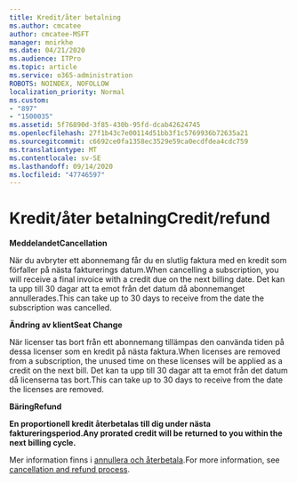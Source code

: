 ```yaml
---
title: Kredit/åter betalning
ms.author: cmcatee
author: cmcatee-MSFT
manager: mnirkhe
ms.date: 04/21/2020
ms.audience: ITPro
ms.topic: article
ms.service: o365-administration
ROBOTS: NOINDEX, NOFOLLOW
localization_priority: Normal
ms.custom:
- "897"
- "1500035"
ms.assetid: 5f76890d-3f85-430b-95fd-dcab42624745
ms.openlocfilehash: 27f1b43c7e00114d51bb3f1c5769936b72635a21
ms.sourcegitcommit: c6692ce0fa1358ec3529e59ca0ecdfdea4cdc759
ms.translationtype: MT
ms.contentlocale: sv-SE
ms.lasthandoff: 09/14/2020
ms.locfileid: "47746597"
---
```

# <a name="creditrefund"></a><span data-ttu-id="9d177-102">Kredit/åter betalning</span><span class="sxs-lookup"><span data-stu-id="9d177-102">Credit/refund</span></span>

<span data-ttu-id="9d177-103">**Meddelandet**</span><span class="sxs-lookup"><span data-stu-id="9d177-103">**Cancellation**</span></span>
  
<span data-ttu-id="9d177-104">När du avbryter ett abonnemang får du en slutlig faktura med en kredit som förfaller på nästa fakturerings datum.</span><span class="sxs-lookup"><span data-stu-id="9d177-104">When cancelling a subscription, you will receive a final invoice with a credit due on the next billing date.</span></span> <span data-ttu-id="9d177-105">Det kan ta upp till 30 dagar att ta emot från det datum då abonnemanget annullerades.</span><span class="sxs-lookup"><span data-stu-id="9d177-105">This can take up to 30 days to receive from the date the subscription was cancelled.</span></span>
  
<span data-ttu-id="9d177-106">**Ändring av klient**</span><span class="sxs-lookup"><span data-stu-id="9d177-106">**Seat Change**</span></span>
  
<span data-ttu-id="9d177-107">När licenser tas bort från ett abonnemang tillämpas den oanvända tiden på dessa licenser som en kredit på nästa faktura.</span><span class="sxs-lookup"><span data-stu-id="9d177-107">When licenses are removed from a subscription, the unused time on these licenses will be applied as a credit on the next bill.</span></span> <span data-ttu-id="9d177-108">Det kan ta upp till 30 dagar att ta emot från det datum då licenserna tas bort.</span><span class="sxs-lookup"><span data-stu-id="9d177-108">This can take up to 30 days to receive from the date the licenses are removed.</span></span>

<span data-ttu-id="9d177-109">**Bäring**</span><span class="sxs-lookup"><span data-stu-id="9d177-109">**Refund**</span></span>

<span data-ttu-id="9d177-110">**En proportionell kredit återbetalas till dig under nästa faktureringsperiod.**</span><span class="sxs-lookup"><span data-stu-id="9d177-110">**Any prorated credit will be returned to you within the next billing cycle.**</span></span>

<span data-ttu-id="9d177-111">Mer information finns i [annullera och återbetala](https://docs.microsoft.com/microsoft-365/commerce/subscriptions/cancel-your-subscription?view=o365-worldwide).</span><span class="sxs-lookup"><span data-stu-id="9d177-111">For more information, see [cancellation and refund process](https://docs.microsoft.com/microsoft-365/commerce/subscriptions/cancel-your-subscription?view=o365-worldwide).</span></span> 

